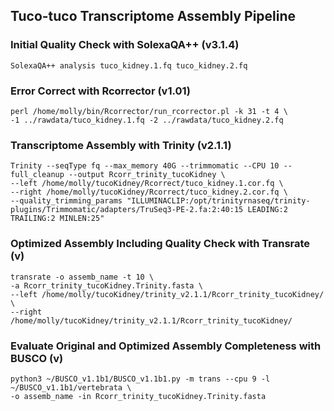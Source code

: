 ## Tuco-tuco Transcriptome Assembly Pipeline 

### Initial Quality Check with SolexaQA++ (v3.1.4)

```
SolexaQA++ analysis tuco_kidney.1.fq tuco_kidney.2.fq
```
### Error Correct with Rcorrector (v1.01)
```
perl /home/molly/bin/Rcorrector/run_rcorrector.pl -k 31 -t 4 \
-1 ../rawdata/tuco_kidney.1.fq -2 ../rawdata/tuco_kidney.2.fq
```
### Transcriptome Assembly with Trinity (v2.1.1) 
```
Trinity --seqType fq --max_memory 40G --trimmomatic --CPU 10 --full_cleanup --output Rcorr_trinity_tucoKidney \
--left /home/molly/tucoKidney/Rcorrect/tuco_kidney.1.cor.fq \
--right /home/molly/tucoKidney/Rcorrect/tuco_kidney.2.cor.fq \
--quality_trimming_params "ILLUMINACLIP:/opt/trinityrnaseq/trinity-plugins/Trimmomatic/adapters/TruSeq3-PE-2.fa:2:40:15 LEADING:2 TRAILING:2 MINLEN:25"
``` 
### Optimized Assembly Including Quality Check with Transrate (v)
```
transrate -o assemb_name -t 10 \
-a Rcorr_trinity_tucoKidney.Trinity.fasta \
--left /home/molly/tucoKidney/trinity_v2.1.1/Rcorr_trinity_tucoKidney/ \
--right /home/molly/tucoKidney/trinity_v2.1.1/Rcorr_trinity_tucoKidney/ 
```
### Evaluate Original and Optimized Assembly Completeness with BUSCO (v)
```
python3 ~/BUSCO_v1.1b1/BUSCO_v1.1b1.py -m trans --cpu 9 -l ~/BUSCO_v1.1b1/vertebrata \
-o assemb_name -in Rcorr_trinity_tucoKidney.Trinity.fasta
```
